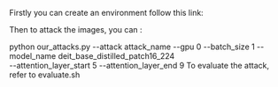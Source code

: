 Firstly you can create an environment follow this link:

Then to attack the images, you can :

python our_attacks.py --attack attack_name --gpu 0 --batch_size 1 --model_name deit_base_distilled_patch16_224 \
--attention_layer_start 5 --attention_layer_end 9
To evaluate the attack, refer to evaluate.sh
